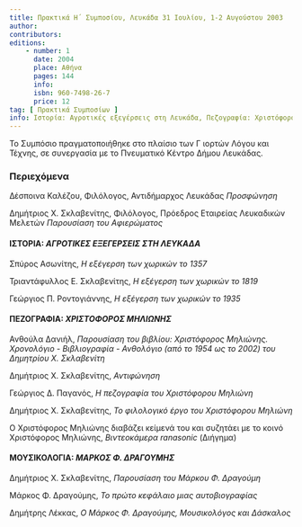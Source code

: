 ```yaml
---
title: Πρακτικά Η΄ Συμποσίου, Λευκάδα 31 Ιουλίου, 1-2 Αυγούστου 2003
author: 
contributors: 
editions: 
    - number: 1
      date: 2004
      place: Αθήνα
      pages: 144
      info: 
      isbn: 960-7498-26-7
      price: 12
tag: [ Πρακτικά Συμποσίων ]
info: Ιστορία: Αγροτικές εξεγέρσεις στη Λευκάδα, Πεζογραφία: Χριστόφορος Μηλιώνης, Μουσικολογία: Μάρκος Φ. Δραγούμης.
---
```


Το Συμπόσιο πραγματοποιήθηκε στο πλαίσιο των Γ ιορτών Λόγου και Τέχνης, σε συνεργασία με το Πνευματικό Κέντρο Δήμου Λευκάδας.

### Περιεχόμενα

Δέσποινα Καλέζου, Φιλόλογος, Αντιδήμαρχος Λευκάδας *Προσφώνηση*

Δημήτριος Χ. Σκλαβενίτης, Φιλόλογος, Πρόεδρος Εταιρείας Λευκαδικών Μελετών *Παρουσίαση του Αφιερώματος*

#### ΙΣΤΟΡΙΑ: *ΑΓΡΟΤΙΚΕΣ ΕΞΕΓΕΡΣΕΙΣ ΣΤΗ ΛΕΥΚΑΔΑ*

Σπύρος Ασωνίτης, *Η εξέγερση των χωρικών το 1357*

Τριαντάφυλλος Ε. Σκλαβενίτης, *Η εξέγερση των χωρικών το 1819*

Γεώργιος Π. Ροντογιάννης, *Η εξέγερση των χωρικών το 1935*

#### ΠΕΖΟΓΡΑΦΙΑ: *ΧΡΙΣΤΟΦΟΡΟΣ ΜΗΛΙΩΝΗΣ*

Ανθούλα Δανιήλ, *Παρουσίαση του βιβλίου: Χριστόφορος Μηλιώνης. Χρονολόγιο - Βιβλιογραφία - Ανθολόγιο \(από το 1954 ως το 2002\) του Δημητρίου Χ. Σκλαβενίτη*

Δημήτριος Χ. Σκλαβενίτης, *Αντιφώνηση*

Γεώργιος Δ. Παγανός, *Η πεζογραφία του Χριστόφορου Μηλιώνη*

Δημήτριος Χ. Σκλαβενίτης, *Το φιλολογικό έργο του Χριστόφορου Μηλιώνη*

Ο Χριστόφορος Μηλιώνης διαβάζει κείμενά του και συζητάει με το κοινό Χριστόφορος Μηλιώνης, *Βιντεοκάμερα ranasonic* \(Διήγημα\) 

#### ΜΟΥΣΙΚΟΛΟΓΙΑ: *ΜΑΡΚΟΣ Φ. ΔΡΑΓΟΥΜΗΣ*

Δημήτριος Χ. Σκλαβενίτης, *Παρουσίαση του Μάρκου Φ. Δραγούμη*

Μάρκος Φ. Δραγούμης, *Το πρώτο κεφάλαιο μιας αυτοβιογραφίας*

Δημήτρης Λέκκας, *Ο Μάρκος Φ. Δραγούμης, Μουσικολόγος και Δάσκαλος*
